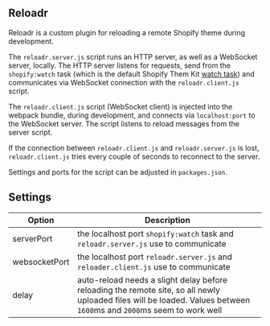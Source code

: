 ## Reloadr

Reloadr is a custom plugin for reloading a remote Shopify theme during development.

The `reloadr.server.js` script runs an HTTP server, as well as a WebSocket server, locally. The HTTP server listens for requests, send from the `shopify:watch` task (which is the default Shopify Them Kit [watch task](https://shopify.github.io/themekit/commands#watch)) and communicates via WebSocket connection with the `reloadr.client.js` script.

The `reloadr.client.js` script (WebSocket client) is injected into the webpack bundle, during development, and connects via `localhost:port` to the WebSocket server. The script listens to reload messages from the server script.

If the connection between `reloadr.client.js` and `reloadr.server.js` is lost, `reloadr.client.js` tries every couple of seconds to reconnect to the server.

Settings and ports for the script can be adjusted in `packages.json`.

## Settings
| Option | Description |
| - | - |
| serverPort | the localhost port `shopify:watch` task and `reloadr.server.js` use to communicate |
| websocketPort | the localhost port `reloadr.server.js` and `reloader.client.js` use to communicate |
| delay | auto-reload needs a slight delay before reloading the remote site, so all newly uploaded files will be loaded. Values between `1600`ms and `2000`ms seem to work well |